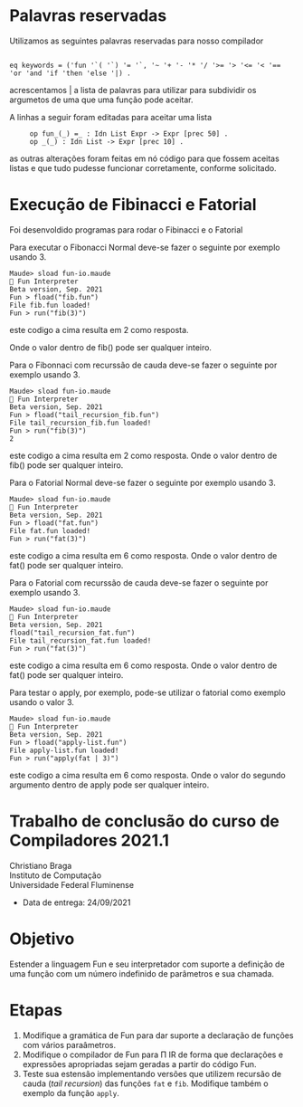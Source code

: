 # Palavras reservadas

Utilizamos as seguintes palavras reservadas para nosso compilador

```

eq keywords = ('fun '`( '`) '= '`, '~ '+ '- '* '/ '>= '> '<= '< '== 'or 'and 'if 'then 'else '|) .

```

acrescentamos | a lista de palavras para utilizar para subdividir os argumetos de uma que uma função pode aceitar.

A linhas a seguir foram editadas para aceitar uma lista 

```
     op fun_(_) =_ : Idn List Expr -> Expr [prec 50] .
     op _(_) : Idn List -> Expr [prec 10] . 
```

as outras alterações foram feitas em nó código para que fossem aceitas listas e que tudo pudesse funcionar corretamente, conforme solicitado.

# Execução de Fibinacci e Fatorial

Foi desenvoldido programas para rodar o Fibinacci e o Fatorial

Para executar o Fibonacci Normal deve-se fazer o seguinte por exemplo usando 3.

```
Maude> sload fun-io.maude
🎉 Fun Interpreter
Beta version, Sep. 2021
Fun > fload("fib.fun")
File fib.fun loaded!
Fun > run("fib(3)")

````
este codigo a cima resulta em 2 como resposta.

Onde o valor dentro de fib() pode ser qualquer inteiro.

Para o Fibonnaci com recurssão de cauda deve-se fazer o seguinte por exemplo usando 3. 

```
Maude> sload fun-io.maude
🎉 Fun Interpreter
Beta version, Sep. 2021
Fun > fload("tail_recursion_fib.fun")
File tail_recursion_fib.fun loaded!
Fun > run("fib(3)")
2
```

este codigo a cima resulta em 2 como resposta.
Onde o valor dentro de fib() pode ser qualquer inteiro.

Para o Fatorial Normal deve-se fazer o seguinte por exemplo usando 3.

```
Maude> sload fun-io.maude
🎉 Fun Interpreter
Beta version, Sep. 2021
Fun > fload("fat.fun")
File fat.fun loaded!
Fun > run("fat(3)")

````

este codigo a cima resulta em 6 como resposta.
Onde o valor dentro de fat() pode ser qualquer inteiro.


Para o Fatorial com recurssão de cauda deve-se fazer o seguinte por exemplo usando 3. 

```
Maude> sload fun-io.maude
🎉 Fun Interpreter
Beta version, Sep. 2021
fload("tail_recursion_fat.fun")
File tail_recursion_fat.fun loaded!
Fun > run("fat(3)")

````

este codigo a cima resulta em 6 como resposta.
Onde o valor dentro de fat() pode ser qualquer inteiro.


Para testar o apply, por exemplo, pode-se utilizar o fatorial como exemplo usando o valor 3.

```
Maude> sload fun-io.maude
🎉 Fun Interpreter
Beta version, Sep. 2021
Fun > fload("apply-list.fun")
File apply-list.fun loaded!
Fun > run("apply(fat | 3)")

````

este codigo a cima resulta em 6 como resposta.
Onde o valor do segundo argumento dentro de apply pode ser qualquer inteiro.

# Trabalho de conclusão do curso de Compiladores 2021.1

Christiano Braga  
Instituto de Computação  
Universidade Federal Fluminense

- Data de entrega: 24/09/2021

# Objetivo

Estender a linguagem Fun e seu interpretador com suporte a definição
de uma função com um número indefinido de parâmetros e sua chamada.

# Etapas

1. Modifique a gramática de Fun para dar suporte a declaração de
   funções com vários paraâmetros.
2. Modifique o compilador de Fun para Π IR de forma que declarações e
   expressões apropriadas sejam geradas a partir do código Fun.
3. Teste sua estensão implementando versões que utilizem recursão de
   cauda (_tail recursion_) das funções ```fat``` e ```fib```. Modifique também o
   exemplo da função ```apply```.